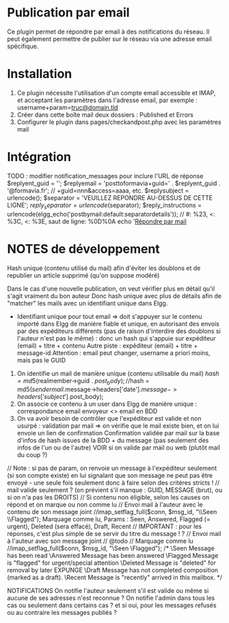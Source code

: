 # Publication par email
Ce plugin permet de répondre par email à des notifications du réseau.
Il peut également permettre de publier sur le réseau via une adresse email spécifique.


# Installation
1. Ce plugin nécessite l'utilisation d'un compte email accessible et IMAP, et acceptant les paramètres dans l'adresse email, par exemple : username+param=truc@domain.tld
2. Créer dans cette boîte mail deux dossiers : Published et Errors
3. Configurer le plugin dans pages/checkandpost.php avec les paramètres mail


# Intégration
TODO : modifier notification_messages pour inclure l'URL de réponse
  $replyent_guid = '';
  $replyemail = 'posttoformavia+guid=' . $replyent_guid . '@formavia.fr'; // +guid=nnn&access=aaaa, etc.
  $replysubject = urlencode();
  $separator = 'VEUILLEZ REPONDRE AU-DESSUS DE CETTE LIGNE';
  $reply_separator = urlencode($separator);
  $reply_instructions = urlencode(elgg_echo('postbymail:default:separatordetails'));
  // #: %23, <: %3C, <: %3E, saut de ligne: %0D%0A
  echo '<a href="mailto:' . $replyemail . '?subject=' . $replysubject . '&body=%0D%0A%0D%0A%0D%0A' . $reply_separator . '%0D%0A' . $reply_instructions . '">Répondre par mail</a>


# NOTES de développement
Hash unique (contenu utilisé du mail) afin d'éviter les doublons et de republier un article supprimé (qu'on suppose modéré)

Dans le cas d'une nouvelle publication, on veut vérifier plus en détail qu'il s'agit vraiment du bon auteur
Donc hash unique avec plus de détails afin de "matcher" les mails avec un identifiant unique dans Elgg.
- Identifiant unique pour tout email => doit s'appuyer sur le contenu importé dans Elgg de manière fiable et unique, en autorisant des envois par des expéditeurs différents (pas de raison d'interdire des doublons si l'auteur n'est pas le même) : donc un hash qui s'appuie sur expéditeur (email) + titre + contenu
Autre piste : expéditeur (email) + titre + message-id
Attention  : email peut changer, username a priori moins, mais pas le GUID
1. On identifie un mail de manière unique (contenu utilisable du mail)
$hash = md5($realmember->guid . $post_body);
//$hash = md5($sendermail.$message->headers['date'].$message->headers['subject'].$post_body);
2. On associe ce contenu à un user dans Elgg de manière unique : correspondance email envoyeur <> email en BDD
3. On va avoir besoin de contrôler que l'expéditeur est valide et non usurpé :  validation par mail => on vérifie que le mail existe bien, et on lui envoie un lien de confirmation
Confirmation validée par mail sur la base d'infos de hash issues de la BDD + du message (pas seulement des infos de l'un ou de l'autre)
VOIR si on valide par mail ou web (plutôt mail du coup ?)



// Note : si pas de param, on renvoie un message à l'expéditeur seulement (si son compte existe) en lui signalant que son message ne peut pas être envoyé - une seule fois seulement donc à faire selon des critères stricts !
// mail valide seulement ? (on prévient s'il manque : GUID, MESSAGE (brut), ou si on n'a pas les DROITS)
// Si contenu non éligible, selon les causes on répond et on marque ou non comme lu
// Envoi mail à l'auteur avec le contenu de son message joint
//imap_setflag_full($conn, $msg_id, "\\Seen \\Flagged");   Marquage comme lu, Params : Seen, Answered, Flagged (= urgent), Deleted (sera effacé), Draft, Recent
// IMPORTANT : pour les réponses, c'est plus simple de se servir du titre du message !  ?
// Envoi mail à l'auteur avec son message joint
// @todo
// Marquage comme lu
//imap_setflag_full($conn, $msg_id, "\\Seen \\Flagged");
/*
\Seen       Message has been read
\Answered   Message has been answered
\Flagged    Message is "flagged" for urgent/special attention
\Deleted    Message is "deleted" for removal by later EXPUNGE
\Draft      Message has not completed composition (marked as a
draft).
\Recent     Message is "recently" arrived in this mailbox.
*/


NOTIFICATIONS
On notifie l'auteur seulement s'il est valide ou même si aucune de ses adresses n'est reconnue ?
On notifie l'admin dans tous les cas ou seulement dans certains cas ?
et si oui, pour les messages refusés ou au contraire les messages publiés ?


